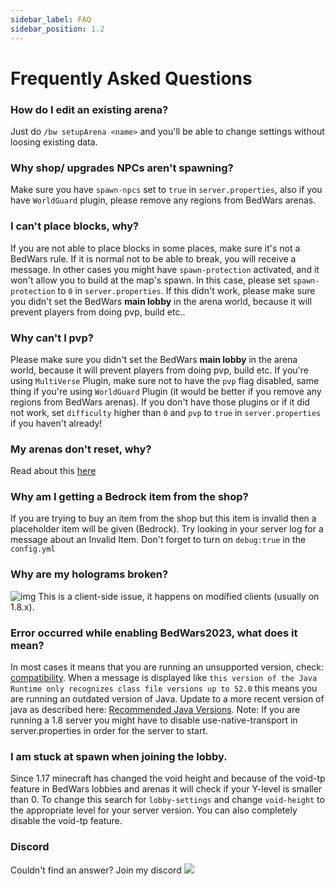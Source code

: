 ```yaml
---
sidebar_label: FAQ
sidebar_position: 1.2
---
```

# Frequently Asked Questions

### How do I edit an existing arena?
Just do `/bw setupArena <name>` and you'll be able to change settings without loosing existing data.

### Why shop/ upgrades NPCs aren't spawning?
Make sure you have `spawn-npcs` set to `true` in `server.properties`, also if you have `WorldGuard` plugin, please remove any regions from BedWars arenas.

### I can't place blocks, why?
If you are not able to place blocks in some places, make sure it's not a BedWars rule. If it is normal not to be able to break, you will receive a message. In other cases you might have `spawn-protection` activated, and it won't allow you to build at the map's spawn. In this case, please set `spawn-protection` to `0` in `server.properties`. If this didn't work, please make sure you didn't set the BedWars **main lobby** in the arena world, because it will prevent players from doing pvp, build etc..

### Why can't I pvp?
Please make sure you didn't set the BedWars **main lobby** in the arena world, because it will prevent players from doing pvp, build etc. If you're using `MultiVerse` Plugin, make sure not to have the `pvp` flag disabled, same thing if you're using `WorldGuard` Plugin (it would be better if you remove any regions from BedWars arenas). If you don't have those plugins or if it did not work, set `difficulty` higher than `0` and `pvp` to `true` in `server.properties` if you haven't already!

### My arenas don't reset, why?
Read about this [here](setup/creating-arenas#map-resetting-system)

### Why am I getting a Bedrock item from the shop?
If you are trying to buy an item from the shop but this item is invalid then a placeholder item will be given (Bedrock). Try looking in your server log for a message about an Invalid Item. Don't forget to turn on `debug:true` in the `config.yml` 

### Why are my holograms broken?
![img](https://i.imgur.com/IYzHdK6.jpg?1)
This is a client-side issue, it happens on modified clients (usually on 1.8.x).

### Error occurred while enabling BedWars2023, what does it mean?
In most cases it means that you are running an unsupported version, check: [compatibility](compatibility#supported-versions).
When a message is displayed like ``this version of the Java Runtime only recognizes class file versions up to 52.0`` this means you are running an outdated version of Java. Update to a more recent version of java as described here: [Recommended Java Versions](compatibility#recommended-java-versions).
Note: If you are running a 1.8 server you might have to disable use-native-transport in server.properties in order for the server to start.

### I am stuck at spawn when joining the lobby.
Since 1.17 minecraft has changed the void height and because of the void-tp feature in BedWars lobbies and arenas it will check if your Y-level is smaller than 0. To change this search for `lobby-settings` and change `void-height` to the appropriate level for your server version. You can also completely disable the void-tp feature.

### Discord
Couldn't find an answer? Join my discord <a href= "https://discord.gg/kPaBGwhmjf"><img src="https://discordapp.com/api/guilds/760851292826107926/widget.png"/></a>